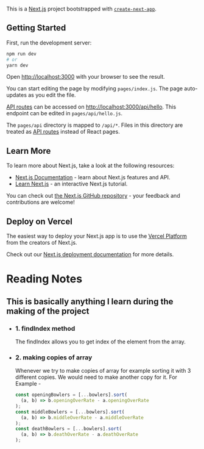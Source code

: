 This is a [Next.js](https://nextjs.org/) project bootstrapped with [`create-next-app`](https://github.com/vercel/next.js/tree/canary/packages/create-next-app).

## Getting Started

First, run the development server:

```bash
npm run dev
# or
yarn dev
```

Open [http://localhost:3000](http://localhost:3000) with your browser to see the result.

You can start editing the page by modifying `pages/index.js`. The page auto-updates as you edit the file.

[API routes](https://nextjs.org/docs/api-routes/introduction) can be accessed on [http://localhost:3000/api/hello](http://localhost:3000/api/hello). This endpoint can be edited in `pages/api/hello.js`.

The `pages/api` directory is mapped to `/api/*`. Files in this directory are treated as [API routes](https://nextjs.org/docs/api-routes/introduction) instead of React pages.

## Learn More

To learn more about Next.js, take a look at the following resources:

- [Next.js Documentation](https://nextjs.org/docs) - learn about Next.js features and API.
- [Learn Next.js](https://nextjs.org/learn) - an interactive Next.js tutorial.

You can check out [the Next.js GitHub repository](https://github.com/vercel/next.js/) - your feedback and contributions are welcome!

## Deploy on Vercel

The easiest way to deploy your Next.js app is to use the [Vercel Platform](https://vercel.com/new?utm_medium=default-template&filter=next.js&utm_source=create-next-app&utm_campaign=create-next-app-readme) from the creators of Next.js.

Check out our [Next.js deployment documentation](https://nextjs.org/docs/deployment) for more details.

# Reading Notes

## This is basically anything I learn during the making of the project

- ### 1. findIndex method
  The findIndex allows you to get index of the element from the array.
- ### 2. making copies of array

  Whenever we try to make copies of array for example sorting it with 3 different copies. We would need to make another copy for it. For Example -

  ```js
  const openingBowlers = [...bowlers].sort(
    (a, b) => b.openingOverRate - a.openingOverRate
  );
  const middleBowlers = [...bowlers].sort(
    (a, b) => b.middleOverRate - a.middleOverRate
  );
  const deathBowlers = [...bowlers].sort(
    (a, b) => b.deathOverRate - a.deathOverRate
  );
  ```

